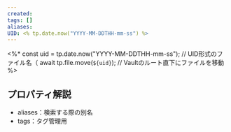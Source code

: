```yaml
---
created:
tags: []
aliases:
UID: <% tp.date.now("YYYY-MM-DDTHH-mm-ss") %>
---
```

<%*
const uid = tp.date.now("YYYY-MM-DDTHH-mm-ss"); // UID形式のファイル名（
await tp.file.move(`${uid}`); // Vaultのルート直下にファイルを移動
%>

## プロパティ解説
- aliases：検索する際の別名
- tags：タグ管理用